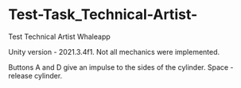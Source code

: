 # Test-Task_Technical-Artist-
Test Technical Artist Whaleapp

Unity version - 2021.3.4f1.
Not all mechanics were implemented.

Buttons A and D give an impulse to the sides of the cylinder. Space - release cylinder.
